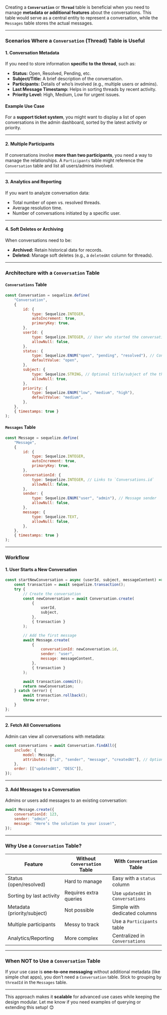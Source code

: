 Creating a **`Conversation`** or **`Thread`** table is beneficial when you need to manage **metadata or additional features** about the conversations. This table would serve as a central entity to represent a conversation, while the `Messages` table stores the actual messages.

---

### Scenarios Where a `Conversation` (Thread) Table is Useful

#### 1. **Conversation Metadata**

If you need to store information **specific to the thread**, such as:

-   **Status:** Open, Resolved, Pending, etc.
-   **Subject/Title:** A brief description of the conversation.
-   **Participants:** Details of who’s involved (e.g., multiple users or admins).
-   **Last Message Timestamp:** Helps in sorting threads by recent activity.
-   **Priority Level:** High, Medium, Low for urgent issues.

#### Example Use Case

For a **support ticket system**, you might want to display a list of open conversations in the admin dashboard, sorted by the latest activity or priority.

---

#### 2. **Multiple Participants**

If conversations involve **more than two participants**, you need a way to manage the relationships. A `Participants` table might reference the `Conversation` table and list all users/admins involved.

---

#### 3. **Analytics and Reporting**

If you want to analyze conversation data:

-   Total number of open vs. resolved threads.
-   Average resolution time.
-   Number of conversations initiated by a specific user.

---

#### 4. **Soft Deletes or Archiving**

When conversations need to be:

-   **Archived:** Retain historical data for records.
-   **Deleted:** Manage soft deletes (e.g., a `deletedAt` column for threads).

---

### Architecture with a `Conversation` Table

#### `Conversations` Table

```javascript
const Conversation = sequelize.define(
    "Conversation",
    {
        id: {
            type: Sequelize.INTEGER,
            autoIncrement: true,
            primaryKey: true,
        },
        userId: {
            type: Sequelize.INTEGER, // User who started the conversation
            allowNull: false,
        },
        status: {
            type: Sequelize.ENUM("open", "pending", "resolved"), // Conversation status
            defaultValue: "open",
        },
        subject: {
            type: Sequelize.STRING, // Optional title/subject of the thread
            allowNull: true,
        },
        priority: {
            type: Sequelize.ENUM("low", "medium", "high"),
            defaultValue: "medium",
        },
    },
    { timestamps: true }
);
```

#### `Messages` Table

```javascript
const Message = sequelize.define(
    "Message",
    {
        id: {
            type: Sequelize.INTEGER,
            autoIncrement: true,
            primaryKey: true,
        },
        conversationId: {
            type: Sequelize.INTEGER, // Links to `Conversations.id`
            allowNull: false,
        },
        sender: {
            type: Sequelize.ENUM("user", "admin"), // Message sender
            allowNull: false,
        },
        message: {
            type: Sequelize.TEXT,
            allowNull: false,
        },
    },
    { timestamps: true }
);
```

---

### Workflow

#### 1. User Starts a New Conversation

```javascript
const startNewConversation = async (userId, subject, messageContent) => {
    const transaction = await sequelize.transaction();
    try {
        // Create the conversation
        const newConversation = await Conversation.create(
            {
                userId,
                subject,
            },
            { transaction }
        );

        // Add the first message
        await Message.create(
            {
                conversationId: newConversation.id,
                sender: "user",
                message: messageContent,
            },
            { transaction }
        );

        await transaction.commit();
        return newConversation;
    } catch (error) {
        await transaction.rollback();
        throw error;
    }
};
```

---

#### 2. Fetch All Conversations

Admin can view all conversations with metadata:

```javascript
const conversations = await Conversation.findAll({
    include: {
        model: Message,
        attributes: ["id", "sender", "message", "createdAt"], // Optional message details
    },
    order: [["updatedAt", "DESC"]],
});
```

---

#### 3. Add Messages to a Conversation

Admins or users add messages to an existing conversation:

```javascript
await Message.create({
    conversationId: 123,
    sender: "admin",
    message: "Here’s the solution to your issue!",
});
```

---

### Why Use a `Conversation` Table?

| Feature                     | Without `Conversation` Table | With `Conversation` Table          |
| --------------------------- | ---------------------------- | ---------------------------------- |
| Status (open/resolved)      | Hard to manage               | Easy with a `status` column        |
| Sorting by last activity    | Requires extra queries       | Use `updatedAt` in `Conversations` |
| Metadata (priority/subject) | Not possible                 | Simple with dedicated columns      |
| Multiple participants       | Messy to track               | Use a `Participants` table         |
| Analytics/Reporting         | More complex                 | Centralized in `Conversations`     |

---

### When NOT to Use a `Conversation` Table

If your use case is **one-to-one messaging** without additional metadata (like simple chat apps), you don’t need a `Conversation` table. Stick to grouping by `threadId` in the `Messages` table.

---

This approach makes it **scalable** for advanced use cases while keeping the design modular. Let me know if you need examples of querying or extending this setup! 😊
